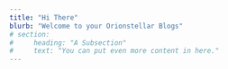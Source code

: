 ```yaml
---
title: "Hi There"
blurb: "Welcome to your Orionstellar Blogs"
# section:
#     heading: "A Subsection"
#     text: "You can put even more content in here."
---
```

